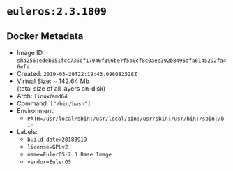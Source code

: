 # `euleros:2.3.1809`

## Docker Metadata

- Image ID: `sha256:edeb051fcc736cf17046f196be7f5b0cf8c0aee392b8496dfa6145292fa46efe`
- Created: `2019-03-29T22:19:43.096082528Z`
- Virtual Size: ~ 142.64 Mb  
  (total size of all layers on-disk)
- Arch: `linux`/`amd64`
- Command: `["/bin/bash"]`
- Environment:
  - `PATH=/usr/local/sbin:/usr/local/bin:/usr/sbin:/usr/bin:/sbin:/bin`
- Labels:
  - `build-date=20180919`
  - `license=GPLv2`
  - `name=EulerOS-2.3 Base Image`
  - `vendor=EulerOS`
